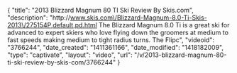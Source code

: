 {
    "title": "2013 Blizzard Magnum 80 TI Ski Review By Skis.com",
    "description": "http:\/\/www.skis.com\/Blizzard-Magnum-8.0-Ti-Skis-2013\/275154P,default,pd.html  The Blizzard Magnum 8.0 Ti is a great ski for advanced to expert skiers who love flying down the groomers at medium to fast speeds making medium to tight radius turns. The Flipc",
    "videoid": "3766244",
    "date_created": "1411361166",
    "date_modified": "1418182009",
    "type": "captivate",
    "layout": "video",
    "url": "\/v\/2013-blizzard-magnum-80-ti-ski-review-by-skis-com\/3766244"
}